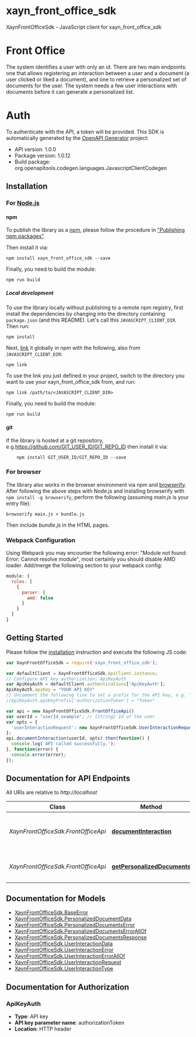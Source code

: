 # xayn_front_office_sdk

XaynFrontOfficeSdk - JavaScript client for xayn_front_office_sdk
# Front Office
The system identifies a user with only an id.
There are two main endpoints: one that allows registering an interaction between a user and a document (a user clicked or liked a document), and one to retrieve a personalized set of documents for the user. The system needs a few user interactions with documents before it can generate a personalized list.

# Auth
To authenticate with the API, a token will be provided.
This SDK is automatically generated by the [OpenAPI Generator](https://openapi-generator.tech) project:

- API version: 1.0.0
- Package version: 1.0.12
- Build package: org.openapitools.codegen.languages.JavascriptClientCodegen

## Installation

### For [Node.js](https://nodejs.org/)

#### npm

To publish the library as a [npm](https://www.npmjs.com/), please follow the procedure in ["Publishing npm packages"](https://docs.npmjs.com/getting-started/publishing-npm-packages).

Then install it via:

```shell
npm install xayn_front_office_sdk --save
```

Finally, you need to build the module:

```shell
npm run build
```

##### Local development

To use the library locally without publishing to a remote npm registry, first install the dependencies by changing into the directory containing `package.json` (and this README). Let's call this `JAVASCRIPT_CLIENT_DIR`. Then run:

```shell
npm install
```

Next, [link](https://docs.npmjs.com/cli/link) it globally in npm with the following, also from `JAVASCRIPT_CLIENT_DIR`:

```shell
npm link
```

To use the link you just defined in your project, switch to the directory you want to use your xayn_front_office_sdk from, and run:

```shell
npm link /path/to/<JAVASCRIPT_CLIENT_DIR>
```

Finally, you need to build the module:

```shell
npm run build
```

#### git

If the library is hosted at a git repository, e.g.https://github.com/GIT_USER_ID/GIT_REPO_ID
then install it via:

```shell
    npm install GIT_USER_ID/GIT_REPO_ID --save
```

### For browser

The library also works in the browser environment via npm and [browserify](http://browserify.org/). After following
the above steps with Node.js and installing browserify with `npm install -g browserify`,
perform the following (assuming *main.js* is your entry file):

```shell
browserify main.js > bundle.js
```

Then include *bundle.js* in the HTML pages.

### Webpack Configuration

Using Webpack you may encounter the following error: "Module not found: Error:
Cannot resolve module", most certainly you should disable AMD loader. Add/merge
the following section to your webpack config:

```javascript
module: {
  rules: [
    {
      parser: {
        amd: false
      }
    }
  ]
}
```

## Getting Started

Please follow the [installation](#installation) instruction and execute the following JS code:

```javascript
var XaynFrontOfficeSdk = require('xayn_front_office_sdk');

var defaultClient = XaynFrontOfficeSdk.ApiClient.instance;
// Configure API key authorization: ApiKeyAuth
var ApiKeyAuth = defaultClient.authentications['ApiKeyAuth'];
ApiKeyAuth.apiKey = "YOUR API KEY"
// Uncomment the following line to set a prefix for the API key, e.g. "Token" (defaults to null)
//ApiKeyAuth.apiKeyPrefix['authorizationToken'] = "Token"

var api = new XaynFrontOfficeSdk.FrontOfficeApi()
var userId = "userId_example"; // {String} Id of the user
var opts = {
  'userInteractionRequest': new XaynFrontOfficeSdk.UserInteractionRequest() // {UserInteractionRequest} 
};
api.documentInteraction(userId, opts).then(function() {
  console.log('API called successfully.');
}, function(error) {
  console.error(error);
});


```

## Documentation for API Endpoints

All URIs are relative to *http://localhost*

Class | Method | HTTP request | Description
------------ | ------------- | ------------- | -------------
*XaynFrontOfficeSdk.FrontOfficeApi* | [**documentInteraction**](docs/FrontOfficeApi.md#documentInteraction) | **PATCH** /users/{user_id}/interactions | Add interaction between a user and a document
*XaynFrontOfficeSdk.FrontOfficeApi* | [**getPersonalizedDocuments**](docs/FrontOfficeApi.md#getPersonalizedDocuments) | **GET** /users/{user_id}/personalized_documents | Get personalized documents for the user


## Documentation for Models

 - [XaynFrontOfficeSdk.BaseError](docs/BaseError.md)
 - [XaynFrontOfficeSdk.PersonalizedDocumentData](docs/PersonalizedDocumentData.md)
 - [XaynFrontOfficeSdk.PersonalizedDocumentsError](docs/PersonalizedDocumentsError.md)
 - [XaynFrontOfficeSdk.PersonalizedDocumentsErrorAllOf](docs/PersonalizedDocumentsErrorAllOf.md)
 - [XaynFrontOfficeSdk.PersonalizedDocumentsResponse](docs/PersonalizedDocumentsResponse.md)
 - [XaynFrontOfficeSdk.UserInteractionData](docs/UserInteractionData.md)
 - [XaynFrontOfficeSdk.UserInteractionError](docs/UserInteractionError.md)
 - [XaynFrontOfficeSdk.UserInteractionErrorAllOf](docs/UserInteractionErrorAllOf.md)
 - [XaynFrontOfficeSdk.UserInteractionRequest](docs/UserInteractionRequest.md)
 - [XaynFrontOfficeSdk.UserInteractionType](docs/UserInteractionType.md)


## Documentation for Authorization



### ApiKeyAuth


- **Type**: API key
- **API key parameter name**: authorizationToken
- **Location**: HTTP header

